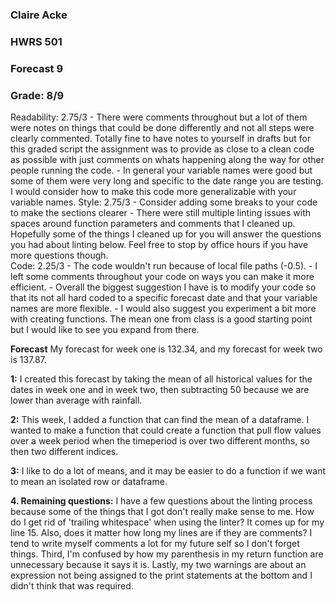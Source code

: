 ### Claire Acke
### HWRS 501
### Forecast 9

### Grade: 8/9
Readability: 2.75/3 
    - There were comments throughout but a lot of them were notes on things that could be done differently and not all steps were clearly commented. Totally fine to have notes to yourself in drafts but for this graded script the assignment was to provide as close to a clean code as possible with just comments on whats happening along the way for other people running the code. 
    - In general your variable names were good but some of them were very long and specific to the date range you are testing. I would consider how to make this code more generalizable with your variable names. 
Style: 2.75/3
    - Consider adding some breaks to your code to make the sections clearer
    - There were still multiple linting issues with spaces around function parameters and comments that I cleaned up. Hopefully some of the things I cleaned up for you will answer the questions you had about linting below. Feel free to stop by office hours if you have more questions though.  
Code:  2.25/3
    - The code wouldn't run because of local file paths (-0.5). 
    - I left some comments throughout your code on ways you can make it more efficient. 
    - Overall the biggest suggestion I have is to modify your code so that its not all hard coded to a specific forecast date and that your variable names are more flexible. 
    - I would also suggest you experiment a bit more with creating functions. The mean one from class is a good starting point but I would like to see you expand from there. 



**Forecast** 
My forecast for week one is 132.34, and my forecast for week two is 137.87.

**1:** I created this forecast by taking the mean of all historical values for the dates in week one and in week two, then subtracting 50 because we are lower than average with rainfall.

**2:** This week, I added a function that can find the mean of a dataframe. I wanted to make a function that could create a function that pull flow values over a week period when the timeperiod is over two different months, so then two different indices.

**3:** I like to do a lot of means, and it may be easier to do a function if we want to mean an isolated row or dataframe.

**4. Remaining questions:** I have a few questions about the linting process because some of the things that I got don't really make sense to me. How do I get rid of 'trailing whitespace' when using the linter? It comes up for my line 15. Also, does it matter how long my lines are if they are comments? I tend to write myself comments a lot for my future self so I don't forget things. Third, I'm confused by how my parenthesis in my return function are unnecessary because it says it is. Lastly, my two warnings are about an expression not being assigned to the print statements at the bottom and I didn't think that was required. 